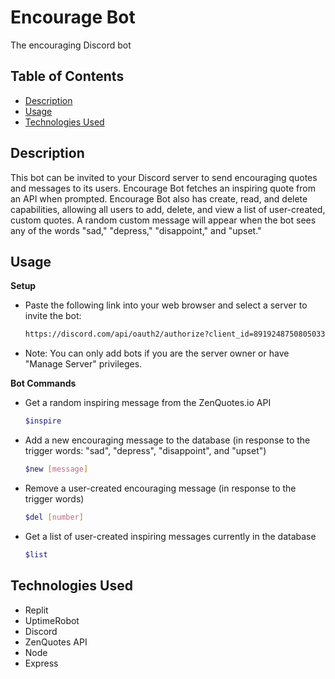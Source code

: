 # Encourage Bot
The encouraging Discord bot

## Table of Contents
* [Description](#description)
* [Usage](#usage)
* [Technologies Used](#technologies-used)

## Description
This bot can be invited to your Discord server to send encouraging quotes and messages to its users. Encourage Bot fetches an inspiring quote from an API when prompted. Encourage Bot also has create, read, and delete capabilities, allowing all users to add, delete, and view a list of user-created, custom quotes. A random custom message will appear when the bot sees any of the words "sad," "depress," "disappoint," and "upset."

## Usage
**Setup**
* Paste the following link into your web browser and select a server to invite the bot: 
  ``` sh
  https://discord.com/api/oauth2/authorize?client_id=891924875080503306&permissions=519232&scope=bot
  ```
* Note: You can only add bots if you are the server owner or have "Manage Server" privileges.

**Bot Commands**
- Get a random inspiring message from the ZenQuotes.io API
  ``` sh
  $inspire
  ```
- Add a new encouraging message to the database (in response to the trigger words: "sad", "depress", "disappoint", and "upset")
  ``` sh
  $new [message]
  ```
- Remove a user-created encouraging message (in response to the trigger words)
  ``` sh
  $del [number]
  ```
- Get a list of user-created inspiring messages currently in the database
  ``` sh
  $list
  ```

## Technologies Used
* Replit 
* UptimeRobot
* Discord
* ZenQuotes API
* Node
* Express

